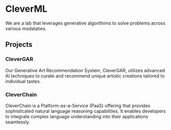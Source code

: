 # CleverML
We are a lab that leverages generative algorithims to solve problems across various modalaties.

## Projects
### CleverGAR
Our Generative Art Recommendation System, CleverGAR, utilizes advanced AI techniques to curate and recommend unique artistic creations tailored to individual tastes.

### CleverChain
CleverChain is a Platform-as-a-Service (PaaS) offering that provides sophisticated natural language reasoning capabilities. It enables developers to integrate complex language understanding into their applications seamlessly.
